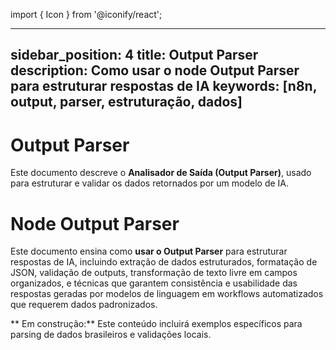 import { Icon } from '@iconify/react';

---
sidebar_position: 4
title: Output Parser
description: Como usar o node Output Parser para estruturar respostas de IA
keywords: [n8n, output, parser, estruturação, dados]
---

# Output Parser

Este documento descreve o **Analisador de Saída (Output Parser)**, usado para estruturar e validar os dados retornados por um modelo de IA.

# Node Output Parser

Este documento ensina como **usar o Output Parser** para estruturar respostas de IA, incluindo extração de dados estruturados, formatação de JSON, validação de outputs, transformação de texto livre em campos organizados, e técnicas que garantem consistência e usabilidade das respostas geradas por modelos de linguagem em workflows automatizados que requerem dados padronizados.

** Em construção:** Este conteúdo incluirá exemplos específicos para parsing de dados brasileiros e validações locais.
